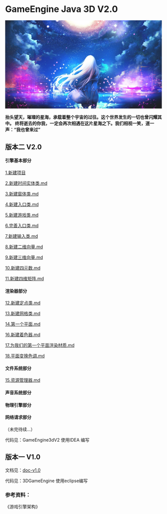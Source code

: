 # GameEngine Java 3D V2.0

![doc-v1.0](./pic/0.jpg)

**抬头望天，璀璨的星海，承载着整个宇宙的过往。这个世界发生的一切也曾闪耀其中。
终将逝去的你我，一定会再次相遇在这片星海之下。我们相视一笑，道一声：“我也曾来过”**


## 版本二 V2.0

#### 引擎基本部分

[1.新建项目](./doc/基本架构/1.新建项目.md)

[2.新建时间实体类.md](./doc/基本架构/2.新建时间实体类.md)

[3.新建窗体类.md](./doc/基本架构/3.新建窗体类.md)

[4.新建入口类.md](./doc/基本架构/4.新建入口类.md)

[5.新建游戏类.md](./doc/基本架构/5.新建游戏类.md)

[6.完善入口类.md](./doc/基本架构/6.完善入口类.md)

[7.新建输入类.md](./doc/基本架构/7.新建输入类.md)

[8.新建二维向量.md](./doc/基本架构/8.新建二维向量.md)

[9.新建三维向量.md](./doc/基本架构/9.新建三维向量.md)

[10.新建四元数.md](./doc/基本架构/10.新建四元数.md)

[11.新建四维矩阵.md](./doc/基本架构/11.新建四维矩阵.md)

#### 渲染器部分

[12.新建定点类.md](./doc/渲染器/12.新建定点类.md)

[13.新建网格类.md](./doc/渲染器/13.新建网格类.md)

[14.第一个平面.md](./doc/渲染器/14.第一个平面.md)

[16.新建着色器.md](./doc/渲染器/16.新建着色器.md)

[17.为我们的第一个平面渲染材质.md](./doc/渲染器/17.为我们的第一个平面渲染材质.md)

[18.平面变换色调.md](./doc/渲染器/18.平面变换色调.md)


#### 文件系统部分

[15.资源管理器.md](./doc/文件系统/15.资源管理器.md)

#### 声音系统部分


#### 物理引擎部分


#### 网络请求部分

（未完待续...）

代码见：GameEngine3dV2 使用IDEA 编写


## 版本一 V1.0

文档见：[doc-v1.0](./版本一.md)

代码见：3DGameEngine 使用eclipse编写


### 参考资料：

《游戏引擎架构》 